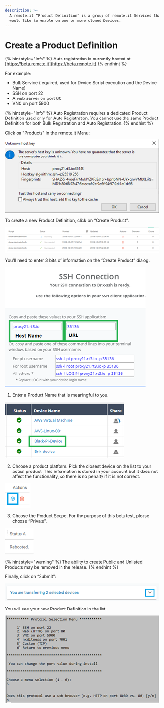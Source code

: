 ```yaml
---
description: >-
  A remote.it “Product Definition” is a group of remote.it Services that you
  would like to enable on one or more cloned Devices.
---
```


# Create a Product Definition

{% hint style="info" %}
Auto registration is currently hosted at [https://beta.remote.it](https://beta.remote.it)
{% endhint %}

For example:

* Bulk Service \(required, used for Device Script execution and the Device Name\)
* SSH on port 22
* A web server on port 80
* VNC on port 5900

{% hint style="info" %}
Auto Registration requires a dedicated Product Definition used only for Auto Registration. You cannot use the same Product Definition for both Bulk Registration and Auto Registration.
{% endhint %}

Click on "Products" in the remote.it Menu:

![](../../.gitbook/assets/image%20%28134%29.png)

To create a new Product Definition, click on “Create Product”.

![](../../.gitbook/assets/image%20%28182%29.png)

You’ll need to enter 3 bits of information on the “Create Product” dialog.

![](../../.gitbook/assets/image%20%2898%29.png)

1. Enter a Product Name that is meaningful to you.

![](../../.gitbook/assets/image%20%28353%29.png)

2. Choose a product platform.  Pick the closest device on the list to your actual product.  This information is stored in your account but it does not affect the functionality, so there is no penalty if it is not correct.

![](../../.gitbook/assets/image%20%28197%29.png)

3. Choose the Product Scope.  For the purpose of this beta test, please choose “Private”.

![](../../.gitbook/assets/image%20%2894%29.png)

{% hint style="warning" %}
The ability to create Public and Unlisted Products may be removed in the release.
{% endhint %}

Finally, click on “Submit”:

![](../../.gitbook/assets/image%20%28156%29.png)

You will see your new Product Definition in the list.

![](../../.gitbook/assets/image%20%28272%29.png)

